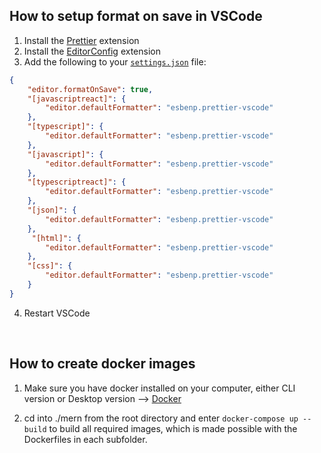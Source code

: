 ## How to setup format on save in VSCode

1. Install the [Prettier](https://marketplace.visualstudio.com/items?itemName=esbenp.prettier-vscode) extension
2. Install the [EditorConfig](https://marketplace.visualstudio.com/items?itemName=EditorConfig.EditorConfig) extension
3. Add the following to your [`settings.json`](https://code.visualstudio.com/docs/getstarted/settings#_settingsjson) file:

```json
{
    "editor.formatOnSave": true,
    "[javascriptreact]": {
        "editor.defaultFormatter": "esbenp.prettier-vscode"
    },
    "[typescript]": {
        "editor.defaultFormatter": "esbenp.prettier-vscode"
    },
    "[javascript]": {
        "editor.defaultFormatter": "esbenp.prettier-vscode"
    },
    "[typescriptreact]": {
        "editor.defaultFormatter": "esbenp.prettier-vscode"
    },
    "[json]": {
        "editor.defaultFormatter": "esbenp.prettier-vscode"
    },
     "[html]": {
        "editor.defaultFormatter": "esbenp.prettier-vscode"
    },
    "[css]": {
        "editor.defaultFormatter": "esbenp.prettier-vscode"
    }
}
```

4. Restart VSCode

<br>

## How to create docker images

1. Make sure you have docker installed on your computer, either CLI version or Desktop version --> [Docker](https://www.docker.com/)

2. cd into ./mern from the root directory and enter ```docker-compose up --build``` to build all required images, which is made possible with the Dockerfiles in each subfolder.
